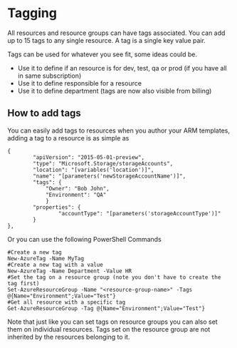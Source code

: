 # Tagging
All resources and resource groups can have tags associated. You can add up to 15 tags to any single resource. A tag is a single key value pair. 

Tags can be used for whatever you see fit, some ideas could be. 
- Use it to define if an resource is for dev, test, qa or prod (if you have all in same subscription)
- Use it to define responsible for a resource 
- Use it to define department (tags are now also visible from billing)

## How to add tags
You can easily add tags to resources when you author your ARM templates, adding a tag to a resource is as simple as 
```
{
        "apiVersion": "2015-05-01-preview",
        "type": "Microsoft.Storage/storageAccounts",
		"location": "[variables('location')]",
		"name": "[parameters('newStorageAccountName')]",
		"tags": {
			"Owner": "Bob John", 
			"Environment": "QA"
			}
		"properties": {
                "accountType": "[parameters('storageAccountType')]"
		}
},
```

Or you can use the following PowerShell Commands
```
#Create a new tag
New-AzureTag -Name MyTag
#Create a new tag with a value
New-AzureTag -Name Department -Value HR 
#Set the tag on a resource group (note you don't have to create the tag first)
Set-AzureResourceGroup -Name "<resource-group-name>" -Tags @{Name="Environment";Value="Test"}
#Get all resource with a specific tag
Get-AzureResourceGroup -Tag @{Name="Environment";Value="Test"}
```
Note that just like you can set tags on resource groups you can also set them on individual resources. Tags set on the resource group are not inherited by the resources belonging to it. 
